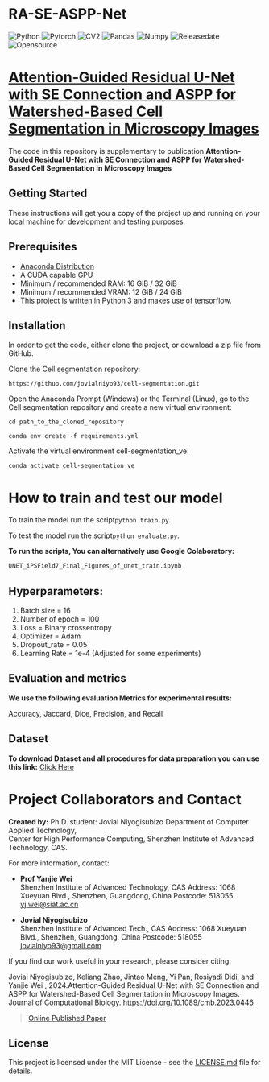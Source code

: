 # RA-SE-ASPP-Net
![Python](https://img.shields.io/badge/Python-V3.8-blue)
![Pytorch](https://img.shields.io/badge/Pytorch-V1.6-orange)
![CV2](https://img.shields.io/badge/CV2-V4.8-brightgreen)
![Pandas](https://img.shields.io/badge/Pandas-V1.4.2-ff69b4)
![Numpy](https://img.shields.io/badge/%E2%80%8ENumpy-V1.20.2-success)
![Releasedate](https://img.shields.io/badge/Release%20date-August2023-red)
![Opensource](https://img.shields.io/badge/OpenSource-Yes!-6f42c1)

# [Attention-Guided Residual U-Net with SE Connection and ASPP for Watershed-Based Cell Segmentation in Microscopy Images](https://doi.org/10.1089/cmb.2023.0446)

The code in this repository is supplementary to publication **Attention-Guided Residual U-Net with SE Connection and ASPP for Watershed-Based Cell Segmentation in Microscopy Images**
## Getting Started

These instructions will get you a copy of the project up and running on your local machine for development and testing purposes. 

## Prerequisites
* [Anaconda Distribution](https://www.anaconda.com/products/individual)
* A CUDA capable GPU
* Minimum / recommended RAM: 16 GiB / 32 GiB
* Minimum / recommended VRAM: 12 GiB / 24 GiB
* This project is written in Python 3 and makes use of tensorflow. 

## Installation
In order to get the code, either clone the project, or download a zip file from GitHub.

Clone the Cell segmentation repository:
```
https://github.com/jovialniyo93/cell-segmentation.git
```
Open the Anaconda Prompt (Windows) or the Terminal (Linux), go to the Cell segmentation repository and create a new virtual environment:
```
cd path_to_the_cloned_repository
```
```
conda env create -f requirements.yml
```
Activate the virtual environment cell-segmentation_ve:
```
conda activate cell-segmentation_ve
```

# How to train and test our model

To train the model run the script```python train.py```.

To test the model run the script```python evaluate.py```.
<br/>

**To run the scripts, You can alternatively use Google Colaboratory:**

```python
UNET_iPSField7_Final_Figures_of_unet_train.ipynb
```



## Hyperparameters:
 
 <ol>
  <li>Batch size = 16</li> 
  <li>Number of epoch = 100</li>
  <li>Loss = Binary crossentropy</li>
  <li>Optimizer = Adam</li>
  <li>Dropout_rate =  0.05</li>
  <li>Learning Rate = 1e-4 (Adjusted for some experiments)</li>
</ol>

## Evaluation and metrics

**We use the following evaluation Metrics for experimental results:**

Accuracy, Jaccard, Dice, Precision, and Recall


## Dataset

**To download Dataset and all procedures for data preparation you can use this link:** [Click Here](https://github.com/jovialniyo93/cell-detection-and-tracking)	


# Project Collaborators and Contact

**Created by:** Ph.D. student: Jovial Niyogisubizo 
Department of Computer Applied Technology,  
Center for High Performance Computing, Shenzhen Institute of Advanced Technology, CAS. 

For more information, contact:

* **Prof Yanjie Wei**  
Shenzhen Institute of Advanced Technology, CAS 
Address: 1068 Xueyuan Blvd., Shenzhen, Guangdong, China
Postcode: 518055
yj.wei@siat.ac.cn


* **Jovial Niyogisubizo**  
Shenzhen Institute of Advanced Tech., CAS 
Address: 1068 Xueyuan Blvd., Shenzhen, Guangdong, China
Postcode: 518055
jovialniyo93@gmail.com

If you find our work useful in your research, please consider citing:

Jovial Niyogisubizo, Keliang Zhao, Jintao Meng, Yi Pan, Rosiyadi Didi, and Yanjie Wei , 2024.Attention-Guided Residual U-Net with SE Connection and ASPP for Watershed-Based Cell Segmentation in Microscopy Images. Journal of Computational Biology. https://doi.org/10.1089/cmb.2023.0446

>[Online Published Paper](https://doi.org/10.1089/cmb.2023.0446)

## License ##
This project is licensed under the MIT License - see the [LICENSE.md](LICENSE.md) file for details.
